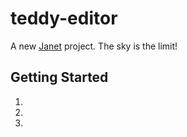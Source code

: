 # teddy-editor

A new [Janet](janet-lang/janet) project. The sky is the limit!

## Getting Started 

1. <!-- TODO: Give some helpful usage steps -->

2. 

3. 